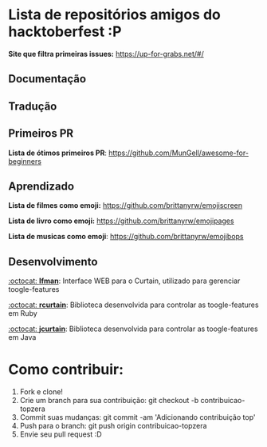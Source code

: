 # Lista de repositórios amigos do hacktoberfest :P 

**Site que filtra primeiras issues:** https://up-for-grabs.net/#/

## Documentação

## Tradução

## Primeiros PR
**Lista de ótimos primeiros PR**: https://github.com/MunGell/awesome-for-beginners

## Aprendizado

**Lista de filmes como emoji:** https://github.com/brittanyrw/emojiscreen

**Lista de livro como emoji:** https://github.com/brittanyrw/emojipages

**Lista de musicas como emoji**: https://github.com/brittanyrw/emojibops

## Desenvolvimento

[:octocat: **Ifman**](https://github.com/wirecardBrasil/ifman): Interface WEB para o Curtain, utilizado para gerenciar toogle-features

[:octocat: **rcurtain**](https://github.com/wirecardBrasil/rcurtain): Biblioteca desenvolvida para controlar as toogle-features em Ruby

[:octocat: **jcurtain**](https://github.com/wirecardBrasil/jcurtain): Biblioteca desenvolvida para controlar as toogle-features em Java

# Como contribuir:

1. Fork e clone!
2. Crie um branch para sua contribuição: git checkout -b contribuicao-topzera
3. Commit suas mudanças: git commit -am 'Adicionando contribuição top'
4. Push para o branch: git push origin contribuicao-topzera
5. Envie seu pull request :D